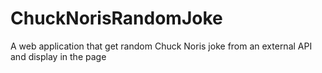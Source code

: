 # ChuckNorisRandomJoke
A web application that get random Chuck Noris joke from an external API and display in the page
